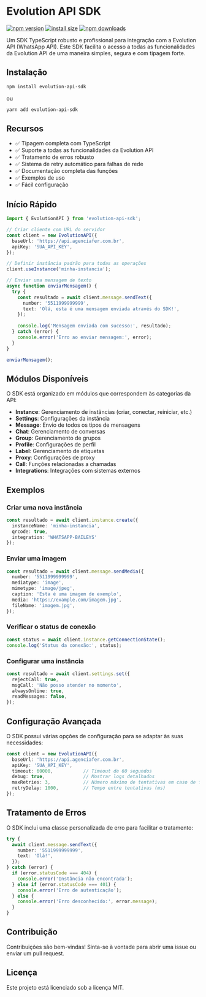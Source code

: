 # Evolution API SDK

[![npm version](https://img.shields.io/npm/v/evolution-api-sdk.svg?style=flat-square)](https://www.npmjs.org/package/evolution-api-sdk)
[![install size](https://img.shields.io/badge/dynamic/json?url=https://packagephobia.com/v2/api.json?p=evolution-api-sdk&query=$.install.pretty&label=install%20size&style=flat-square)](https://packagephobia.com/result?p=evolution-api-sdk)
[![npm downloads](https://img.shields.io/npm/dm/evolution-api-sdk.svg?style=flat-square)](https://npm-stat.com/charts.html?package=evolution-api-sdk)

Um SDK TypeScript robusto e profissional para integração com a Evolution API (WhatsApp API). Este SDK facilita o acesso a todas as funcionalidades da Evolution API de uma maneira simples, segura e com tipagem forte.

## Instalação

```bash
npm install evolution-api-sdk
```

ou

```bash
yarn add evolution-api-sdk
```

## Recursos

- ✅ Tipagem completa com TypeScript
- ✅ Suporte a todas as funcionalidades da Evolution API
- ✅ Tratamento de erros robusto
- ✅ Sistema de retry automático para falhas de rede
- ✅ Documentação completa das funções
- ✅ Exemplos de uso
- ✅ Fácil configuração

## Início Rápido

```typescript
import { EvolutionAPI } from 'evolution-api-sdk';

// Criar cliente com URL do servidor
const client = new EvolutionAPI({
  baseUrl: 'https://api.agenciafer.com.br',
  apiKey: 'SUA_API_KEY',
});

// Definir instância padrão para todas as operações
client.useInstance('minha-instancia');

// Enviar uma mensagem de texto
async function enviarMensagem() {
  try {
    const resultado = await client.message.sendText({
      number: '5511999999999',
      text: 'Olá, esta é uma mensagem enviada através do SDK!',
    });
    
    console.log('Mensagem enviada com sucesso:', resultado);
  } catch (error) {
    console.error('Erro ao enviar mensagem:', error);
  }
}

enviarMensagem();
```

## Módulos Disponíveis

O SDK está organizado em módulos que correspondem às categorias da API:

- **Instance**: Gerenciamento de instâncias (criar, conectar, reiniciar, etc.)
- **Settings**: Configurações da instância
- **Message**: Envio de todos os tipos de mensagens
- **Chat**: Gerenciamento de conversas
- **Group**: Gerenciamento de grupos
- **Profile**: Configurações de perfil
- **Label**: Gerenciamento de etiquetas
- **Proxy**: Configurações de proxy
- **Call**: Funções relacionadas a chamadas
- **Integrations**: Integrações com sistemas externos

## Exemplos

### Criar uma nova instância

```typescript
const resultado = await client.instance.create({
  instanceName: 'minha-instancia',
  qrcode: true,
  integration: 'WHATSAPP-BAILEYS'
});
```

### Enviar uma imagem

```typescript
const resultado = await client.message.sendMedia({
  number: '5511999999999',
  mediatype: 'image',
  mimetype: 'image/jpeg',
  caption: 'Esta é uma imagem de exemplo',
  media: 'https://example.com/imagem.jpg',
  fileName: 'imagem.jpg',
});
```

### Verificar o status de conexão

```typescript
const status = await client.instance.getConnectionState();
console.log('Status da conexão:', status);
```

### Configurar uma instância

```typescript
const resultado = await client.settings.set({
  rejectCall: true,
  msgCall: 'Não posso atender no momento',
  alwaysOnline: true,
  readMessages: false,
});
```

## Configuração Avançada

O SDK possui várias opções de configuração para se adaptar às suas necessidades:

```typescript
const client = new EvolutionAPI({
  baseUrl: 'https://api.agenciafer.com.br',
  apiKey: 'SUA_API_KEY',
  timeout: 60000,           // Timeout de 60 segundos
  debug: true,              // Mostrar logs detalhados
  maxRetries: 3,            // Número máximo de tentativas em caso de falha
  retryDelay: 1000,         // Tempo entre tentativas (ms)
});
```

## Tratamento de Erros

O SDK inclui uma classe personalizada de erro para facilitar o tratamento:

```typescript
try {
  await client.message.sendText({
    number: '5511999999999',
    text: 'Olá!',
  });
} catch (error) {
  if (error.statusCode === 404) {
    console.error('Instância não encontrada');
  } else if (error.statusCode === 401) {
    console.error('Erro de autenticação');
  } else {
    console.error('Erro desconhecido:', error.message);
  }
}
```

## Contribuição

Contribuições são bem-vindas! Sinta-se à vontade para abrir uma issue ou enviar um pull request.

## Licença

Este projeto está licenciado sob a licença MIT.
